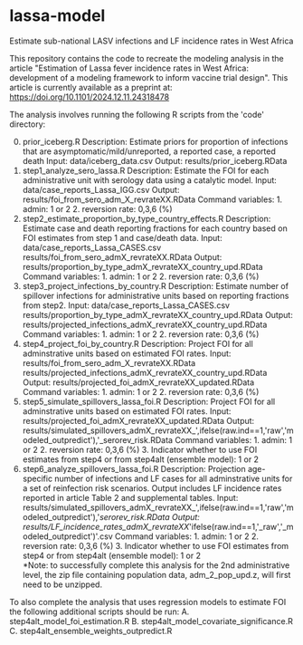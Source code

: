 # lassa-model
Estimate sub-national LASV infections and LF incidence rates in West Africa

This repository contains the code to recreate the modeling analysis in the article "Estimation of Lassa fever incidence rates in West Africa: development of a modeling framework to inform vaccine trial design". This article is currently available as a preprint at: https://doi.org/10.1101/2024.12.11.24318478 

The analysis involves running the following R scripts from the 'code' directory:

0. prior_iceberg.R
    	Description: Estimate priors for proportion of infections that are asymptomatic/mild/unreported, a reported case, a reported death
	Input: data/iceberg_data.csv
	Output: results/prior_iceberg.RData
2. step1_analyze_sero_lassa.R
	Description: Estimate the FOI for each administrative unit with serology data using a catalytic model.
	Input: data/case_reports_Lassa_IGG.csv
	Output: results/foi_from_sero_adm_X_revrateXX.RData
	Command variables:
		1. admin: 1 or 2
		2. reversion rate: 0,3,6 (%)
3. step2_estimate_proportion_by_type_country_effects.R
	Description: Estimate case and death reporting fractions for each country based on FOI estimates from step 1 and case/death data.
	Input:  data/case_reports_Lassa_CASES.csv
			results/foi_from_sero_admX_revrateXX.RData
	Output: results/proportion_by_type_admX_revrateXX_country_upd.RData
	Command variables:
		1. admin: 1 or 2
		2. reversion rate: 0,3,6 (%)
4. step3_project_infections_by_country.R
	Description: Estimate number of spillover infections for administrative units based on reporting fractions from step2.
	Input:  data/case_reports_Lassa_CASES.csv
			results/proportion_by_type_admX_revrateXX_country_upd.RData
	Output: results/projected_infections_admX_revrateXX_country_upd.RData
	Command variables:
		1. admin: 1 or 2
		2. reversion rate: 0,3,6 (%)
5. step4_project_foi_by_country.R
	Description: Project FOI for all adminstrative units based on estimated FOI rates.
	Input:  results/foi_from_sero_adm_X_revrateXX.RData
			results/projected_infections_admX_revrateXX_country_upd.RData
	Output: results/projected_foi_admX_revrateXX_updated.RData
	Command variables:
		1. admin: 1 or 2
		2. reversion rate: 0,3,6 (%)
6. step5_simulate_spillovers_lassa_foi.R
	Description: Project FOI for all adminstrative units based on estimated FOI rates.
	Input:  results/projected_foi_admX_revrateXX_updated.RData
	Output: results/simulated_spillovers_admX_revrateXX_',ifelse(raw.ind==1,'raw','modeled_outpredict'),'_serorev_risk.RData
	Command variables:
		1. admin: 1 or 2
		2. reversion rate: 0,3,6 (%)
		3. Indicator whether to use FOI estimates from step4 or from step4alt (ensemble model): 1 or 2
7. step6_analyze_spillovers_lassa_foi.R
	Description: Projection age-specific number of infections and LF cases for all adminstrative units for a set of reinfection risk scenarios. Output includes LF incidence rates reported in article Table 2 and supplemental tables.
	Input: results/simulated_spillovers_admX_revrateXX_',ifelse(raw.ind==1,'raw','modeled_outpredict'),'_serorev_risk.RData
	Output: results/LF_incidence_rates_admX_revrateXX_'ifelse(raw.ind==1,'_raw','_modeled_outpredict')'.csv
	Command variables:
		1. admin: 1 or 2
		2. reversion rate: 0,3,6 (%)
		3. Indicator whether to use FOI estimates from step4 or from step4alt (ensemble model): 1 or 2	
*Note: to successfully complete this analysis for the 2nd administrative level, the zip file containing population data, adm_2_pop_upd.z, will first need to be unzipped.

To also complete the analysis that uses regression models to estimate FOI the following additional scripts should be run:
A. step4alt_model_foi_estimation.R
B. step4alt_model_covariate_significance.R
C. step4alt_ensemble_weights_outpredict.R
